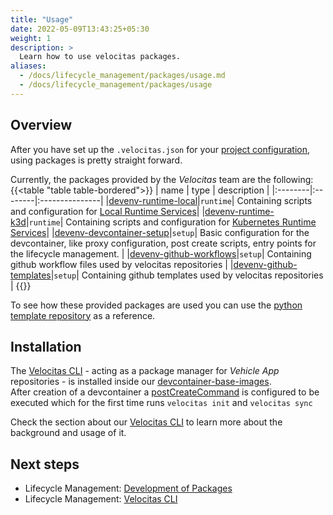 ```yaml
---
title: "Usage"
date: 2022-05-09T13:43:25+05:30
weight: 1
description: >
  Learn how to use velocitas packages.
aliases:
  - /docs/lifecycle_management/packages/usage.md
  - /docs/lifecycle_management/packages/usage
---
```


## Overview

After you have set up the `.velocitas.json` for your [project configuration](/docs/lifecycle_management/project-configuration.md), using packages is pretty straight forward.

Currently, the packages provided by the _Velocitas_ team are the following:
{{<table "table table-bordered">}}
| name | type | description |
|:--------|:--------|:---------------|
|[devenv-runtime-local](https://github.com/eclipse-velocitas/devenv-runtime-local)|`runtime`| Containing scripts and configuration for [Local Runtime Services](/docs/tutorials/vehicle-app-runtime/run_runtime_services_locally/)|
|[devenv-runtime-k3d](https://github.com/eclipse-velocitas/devenv-runtime-k3d)|`runtime`| Containing scripts and configuration for [Kubernetes Runtime Services](/docs/tutorials/vehicle-app-runtime/run_runtime_services_kubernetes/)|
|[devenv-devcontainer-setup](https://github.com/eclipse-velocitas/devenv-devcontainer-setup)|`setup`| Basic configuration for the devcontainer, like proxy configuration, post create scripts, entry points for the lifecycle management. |
|[devenv-github-workflows](https://github.com/eclipse-velocitas/devenv-github-workflows)|`setup`| Containing github workflow files used by velocitas repositories |
|[devenv-github-templates](https://github.com/eclipse-velocitas/devenv-github-templates)|`setup`| Containing github templates used by velocitas repositories |
{{</table>}}
</br>

To see how these provided packages are used you can use the [python template repository](https://github.com/eclipse-velocitas/vehicle-app-python-template/blob/main/.velocitas.json) as a reference.

## Installation

The [Velocitas CLI](https://github.com/eclipse-velocitas/cli) - acting as a package manager for _Vehicle App_ repositories - is installed inside our [devcontainer-base-images](https://github.com/eclipse-velocitas/devcontainer-base-images).
</br>
After creation of a devcontainer a [postCreateCommand](https://github.com/eclipse-velocitas/vehicle-app-python-template/blob/main/.devcontainer/scripts/postCreateCommand.sh#L18) is configured to be executed which for the first time runs `velocitas init` and `velocitas sync`

Check the section about our [Velocitas CLI](https://github.com/eclipse-velocitas/cli) to learn more about the background and usage of it.

## Next steps

- Lifecycle Management: [Development of Packages](/docs/lifecycle_management/packages/development/)
- Lifecycle Management: [Velocitas CLI](/docs/lifecycle_management/cli/)
